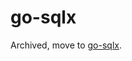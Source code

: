 # go-sqlx

Archived, move to [go-sqlx](https://godoc.org/github.com/searKing/golang/tools/go-sqlx).

